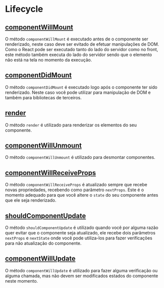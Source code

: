 # Lifecycle

## [componentWillMount](#componentwillmount)

O método `componentWillMount` é executado antes de o componente ser renderizado, neste caso deve ser evitado de efetuar manipulações de DOM. 
Como o React pode ser executado tanto do lado do servidor como no front, este método também executa do lado do servidor 
sendo que o elemento não está na tela no momento da execução.

## [componentDidMount](#componentdidmount)

O método `componentDidMount` é executado logo após o componente ter sido renderizado. Neste caso você pode utilizar para manipulação de DOM e também para bibliotecas de terceiros.

## [render](#render)

O método `render` é utilizado para renderizar os elementos do seu componente.

## [componentWillUnmount](#componentwillunmount)

O método `componentWillUnmount` é utilizado para desmontar componentes.

## [componentWillReceiveProps](#componentwillreceiveprops)

O método `componentWillReceiveProps` é atualizado sempre que recebe novas propriedades, recebendo como parâmetro `nextProps`. Este é o momento adequado para que você altere o `state` do seu componente antes que ele seja renderizado.

## [shouldComponentUpdate](#shouldcomponentupdate)

O método `shouldComponentUpdate` é utilizado quando você por alguma razão quer evitar que o componente seja atualizado, ele recebe dois parâmetros 
`nextProps` e `nextState` onde você pode utiliza-los para fazer verificações para não atualização do componente.

## [componentWillUpdate](#componentwillupdate)

O método `componentWillUpdate` é utilizado para fazer alguma verificação ou alguma chamada, mas não devem ser modificados estados do componente neste momento.
